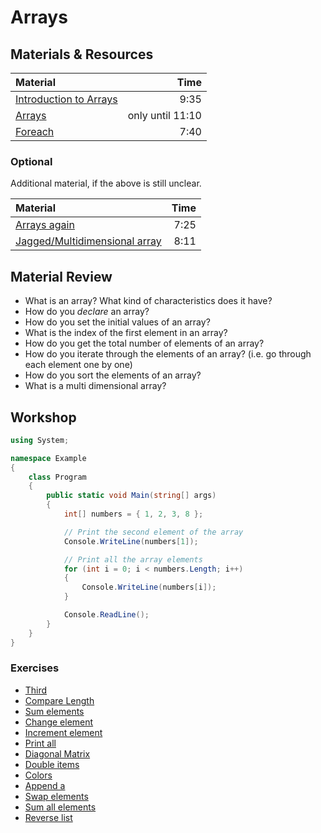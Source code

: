 # Arrays

## Materials & Resources

| Material                                                              |             Time |
| :-------------------------------------------------------------------- | ---------------: |
| [Introduction to Arrays](https://www.youtube.com/watch?v=7sqUaw4g_iQ) |             9:35 |
| [Arrays](https://www.youtube.com/watch?v=RQ0JHMGiobo)                 | only until 11:10 |
| [Foreach](https://www.youtube.com/watch?v=Vlhcgb9Co4s)                |             7:40 |

### Optional

Additional material, if the above is still unclear.

| Material                                                                     | Time |
| :--------------------------------------------------------------------------- | ---: |
| [Arrays again](https://www.youtube.com/watch?v=3UcJGikWJxs)                  | 7:25 |
| [Jagged/Multidimensional array](https://www.youtube.com/watch?v=T0Zg7kQ3RVE) | 8:11 |

## Material Review

- What is an array? What kind of characteristics does it have?
- How do you *declare* an array?
- How do you set the initial values of an array?
- What is the index of the first element in an array?
- How do you get the total number of elements of an array?
- How do you iterate through the elements of an array? (i.e. go through each
  element one by one)
- How do you sort the elements of an array?
- What is a multi dimensional array?

## Workshop

```c#
using System;

namespace Example
{
    class Program
    {
        public static void Main(string[] args)
        {
            int[] numbers = { 1, 2, 3, 8 };

            // Print the second element of the array
            Console.WriteLine(numbers[1]);

            // Print all the array elements
            for (int i = 0; i < numbers.Length; i++)
            {
                Console.WriteLine(numbers[i]);
            }

            Console.ReadLine();
        }
    }
}
```

### Exercises

- [Third](third/Third.cs)
- [Compare Length](compare-length/CompareLength.cs)
- [Sum elements](sum-elements/SumElements.cs)
- [Change element](change-element/ChangeElement.cs)
- [Increment element](increment-element/IncrementElement.cs)
- [Print all](print-all/PrintAll.cs)
- [Diagonal Matrix](diagonal-matrix/DiagonalMatrix.cs)
- [Double items](double-items/DoubleItems.cs)
- [Colors](colors/Colors.cs)
- [Append a](append-a/AppendA.cs)
- [Swap elements](swap-elements/SwapElements.cs)
- [Sum all elements](sum-all/SumAll.cs)
- [Reverse list](reverse/Reverse.cs)
